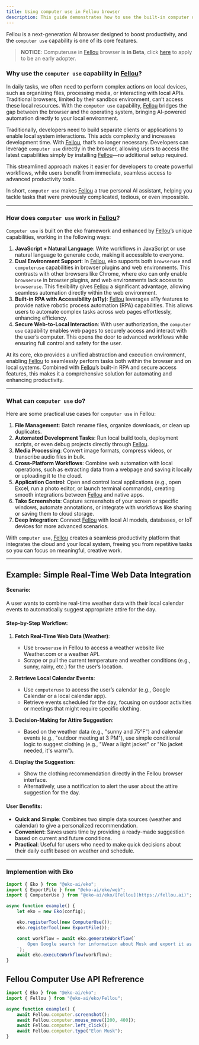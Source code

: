 ```yaml
---
title: Using computer use in Fellou browser
description: This guide demonstrates how to use the built-in computer use function in the [Fellou](https://fellou.ai) browser.
---
```


Fellou is a next-generation AI browser designed to boost productivity, and the `computer use` capability is one of its core features.

> **NOTICE**: Computeruse in [Fellou](https://fellou.ai) browser is **in Beta**, click [here](https://0ki826721va.typeform.com/to/wQjB1dsS?utm_source=xxxxx&typeform-source=[Fellou](https://fellou.ai).ai) to apply to be an early adopter.

### Why use the `computer use` capability in [Fellou](https://fellou.ai)?  

In daily tasks, we often need to perform complex actions on local devices, such as organizing files, processing media, or interacting with local APIs. Traditional browsers, limited by their sandbox environment, can’t access these local resources. With the `computer use` capability, [Fellou](https://fellou.ai) bridges the gap between the browser and the operating system, bringing AI-powered automation directly to your local environment.

Traditionally, developers need to build separate clients or applications to enable local system interactions. This adds complexity and increases development time. With [Fellou](https://fellou.ai), that’s no longer necessary. Developers can leverage `computer use` directly in the browser, allowing users to access the latest capabilities simply by installing [Fellou](https://fellou.ai)—no additional setup required.  

This streamlined approach makes it easier for developers to create powerful workflows, while users benefit from immediate, seamless access to advanced productivity tools. 

In short, `computer use` makes [Fellou](https://fellou.ai) a true personal AI assistant, helping you tackle tasks that were previously complicated, tedious, or even impossible.

---

### How does `computer use` work in [Fellou](https://fellou.ai)?  

`Computer use` is built on the eko framework and enhanced by [Fellou](https://fellou.ai)’s unique capabilities, working in the following ways:  

1. **JavaScript + Natural Language**: Write workflows in JavaScript or use natural language to generate code, making it accessible to everyone.  
2. **Dual Environment Support**: In [Fellou](https://fellou.ai), eko supports both `browseruse` and `computeruse` capabilities in browser plugins and web environments. This contrasts with other browsers like Chrome, where eko can only enable `browseruse` in browser plugins, and web environments lack access to `browseruse`. This flexibility gives [Fellou](https://fellou.ai) a significant advantage, allowing seamless automation directly within the web environment.  
3. **Built-in RPA with Accessibility (a11y)**: [Fellou](https://fellou.ai) leverages a11y features to provide native robotic process automation (RPA) capabilities. This allows users to automate complex tasks across web pages effortlessly, enhancing efficiency.  
4. **Secure Web-to-Local Interaction**: With user authorization, the `computer use` capability enables web pages to securely access and interact with the user’s computer. This opens the door to advanced workflows while ensuring full control and safety for the user.  

At its core, eko provides a unified abstraction and execution environment, enabling [Fellou](https://fellou.ai) to seamlessly perform tasks both within the browser and on local systems. Combined with [Fellou](https://fellou.ai)’s built-in RPA and secure access features, this makes it a comprehensive solution for automating and enhancing productivity.  

---

### What can `computer use` do?  

Here are some practical use cases for `computer use` in Fellou:  

1. **File Management**: Batch rename files, organize downloads, or clean up duplicates.  
2. **Automated Development Tasks**: Run local build tools, deployment scripts, or even debug projects directly through [Fellou](https://fellou.ai).  
3. **Media Processing**: Convert image formats, compress videos, or transcribe audio files in bulk.  
4. **Cross-Platform Workflows**: Combine web automation with local operations, such as extracting data from a webpage and saving it locally or uploading it to the cloud.  
5. **Application Control**: Open and control local applications (e.g., open Excel, run a photo editor, or launch terminal commands), creating smooth integrations between [Fellou](https://fellou.ai) and native apps.  
6. **Take Screenshots**: Capture screenshots of your screen or specific windows, automate annotations, or integrate with workflows like sharing or saving them to cloud storage.  
7. **Deep Integration**: Connect [Fellou](https://fellou.ai) with local AI models, databases, or IoT devices for more advanced scenarios.  

With `computer use`, [Fellou](https://fellou.ai) creates a seamless productivity platform that integrates the cloud and your local system, freeing you from repetitive tasks so you can focus on meaningful, creative work.  

---

## Example: Simple Real-Time Web Data Integration

#### **Scenario**:  
A user wants to combine real-time weather data with their local calendar events to automatically suggest appropriate attire for the day.  

#### **Step-by-Step Workflow**:

1. **Fetch Real-Time Web Data (Weather)**:  
   - Use `browseruse` in Fellou to access a weather website like Weather.com or a weather API.  
   - Scrape or pull the current temperature and weather conditions (e.g., sunny, rainy, etc.) for the user’s location.  

2. **Retrieve Local Calendar Events**:  
   - Use `computeruse` to access the user’s calendar (e.g., Google Calendar or a local calendar app).  
   - Retrieve events scheduled for the day, focusing on outdoor activities or meetings that might require specific clothing.  

3. **Decision-Making for Attire Suggestion**:  
   - Based on the weather data (e.g., "sunny and 75°F") and calendar events (e.g., "outdoor meeting at 3 PM"), use simple conditional logic to suggest clothing (e.g., "Wear a light jacket" or "No jacket needed, it's warm").  

4. **Display the Suggestion**:  
   - Show the clothing recommendation directly in the Fellou browser interface.  
   - Alternatively, use a notification to alert the user about the attire suggestion for the day.

#### **User Benefits**:  
- **Quick and Simple**: Combines two simple data sources (weather and calendar) to give a personalized recommendation.  
- **Convenient**: Saves users time by providing a ready-made suggestion based on current and future conditions.  
- **Practical**: Useful for users who need to make quick decisions about their daily outfit based on weather and schedule.

---

### Implemention with Eko

```typescript
import { Eko } from "@eko-ai/eko";
import { ExportFile } from "@eko-ai/eko/web";
import { ComputerUse } from "@eko-ai/eko/[Fellou](https://fellou.ai)";

async function example() {
    let eko = new Eko(config);

    eko.registerTool(new ComputerUse());
    eko.registerTool(new ExportFile());

    const workflow = await eko.generateWorkflow(`
        Open Google search for information about Musk and export it as an md file.
    `);
    await eko.executeWorkflow(workflow);
}
```

## Fellou Computer Use API Refrerence

```typescript
import { Eko } from "@eko-ai/eko";
import { Fellou } from "@eko-ai/eko/Fellou";

async function example() {
    await Fellou.computer.screenshot();
    await Fellou.computer.mouse_move([200, 400]);
    await Fellou.computer.left_click();
    await Fellou.computer.type("Elon Musk");
}
```